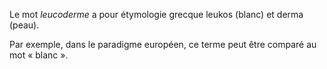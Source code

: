 <!-- TITLE: Leucoderme (blanc.he) -->
<!-- SUBTITLE: Présentation du Leucoderme -->

Le mot *leucoderme* a pour étymologie grecque leukos (blanc) et derma (peau).

Par exemple, dans le paradigme européen, ce terme peut être comparé au mot « blanc ».